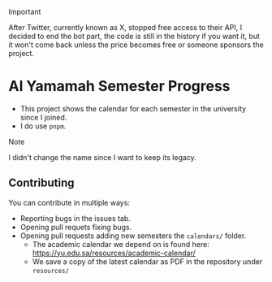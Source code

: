> [!IMPORTANT]
> After Twitter, currently known as X, stopped free access to their API, I decided to end the bot part, the code is still in the history if you want it, but it won't come back unless the price becomes free or someone sponsors the project.

# Al Yamamah Semester Progress

- This project shows the calendar for each semester in the university since I joined.
- I do use `pnpm`.

> [!NOTE]
> I didn't change the name since I want to keep its legacy.

## Contributing

You can contribute in multiple ways:

- Reporting bugs in the issues tab.
- Opening pull requets fixing bugs.
- Opening pull requests adding new semesters the `calendars/` folder.
  - The academic calendar we depend on is found here: https://yu.edu.sa/resources/academic-calendar/
  - We save a copy of the latest calendar as PDF in the repository under `resources/`
